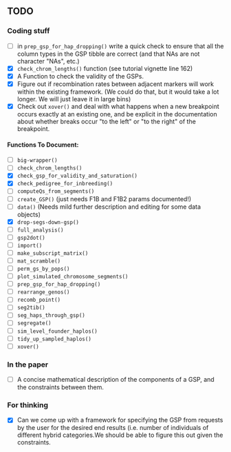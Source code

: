 ## TODO


### Coding stuff

- [ ] in `prep_gsp_for_hap_dropping()` write a quick check to ensure that
all the column types in the GSP tibble are correct (and that NAs are not
character "NAs", etc.)
- [x] `check_chrom_lengths()` function (see tutorial vignette line 162)
- [x] A Function to check the validity of the GSPs.
- [x] Figure out if recombination rates between adjacent markers 
will work within the existing framework.  (We could do that, but 
it would take a lot longer.  We will just leave it in large
bins)
- [x] Check out `xover()` and deal with what happens when a new breakpoint occurs exactly
at an existing one, and be explicit in the documentation about whether breaks occur
"to the left" or "to the right" of the breakpoint.  

#### Functions To Document:

- [ ] `big-wrapper()`
- [ ] `check_chrom_lengths()`
- [x] `check_gsp_for_validity_and_saturation()`
- [x] `check_pedigree_for_inbreeding()`
- [ ] `computeQs_from_segments()`
- [ ] `create_GSP()` (just needs F1B and F1B2 params documented!)
- [ ] `data()` (Needs mild further description and editing for some data objects)
- [x] `drop-segs-down-gsp()`
- [ ] `full_analysis()`
- [ ] `gsp2dot()`
- [ ] `import()`
- [ ] `make_subscript_matrix()`
- [ ] `mat_scramble()`
- [ ] `perm_gs_by_pops()`
- [ ] `plot_simulated_chromosome_segments()`
- [ ] `prep_gsp_for_hap_dropping()`
- [ ] `rearrange_genos()`
- [ ] `recomb_point()`
- [ ] `seg2tib()`
- [ ] `seg_haps_through_gsp()`
- [ ] `segregate()`
- [ ] `sim_level_founder_haplos()`
- [ ] `tidy_up_sampled_haplos()`
- [ ] `xover()`
### In the paper

- [ ] A concise mathematical description of the components of a GSP, and the constraints between them.


### For thinking

- [x] Can we come up with a framework for specifying the GSP from 
requests by the user for the desired end results (i.e. number of 
individuals of different hybrid categories.We should be able to figure this out given the constraints.

